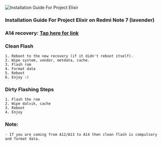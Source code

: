 ![Installation Guide For Project Elixir](https://i.imgur.com/42LxtAl.png)

### Installation Guide For Project Elixir on Redmi Note 7 (lavender)

### A14 recovery: [Tap here for link](https://sourceforge.net/projects/lc-dev/files/lavender/TWRP-recovery-erofs-dynamic-partitions-230713.img/download)

### Clean Flash
```
1. Reboot to the new recovery (if it didn't reboot itself).
2. Wipe system, vendor, metdata, cache.
3. Flash rom
4. Format data
5. Reboot
6. Enjoy :)
```

### Dirty Flashing Steps

```
1. Flash the rom
2. Wipe dalvik, cache
3. Reboot
4. Enjoy
```

### Note:
```
- If you are coming from A12/A13 to A14 then clean flash is compulsory and format data.
```
